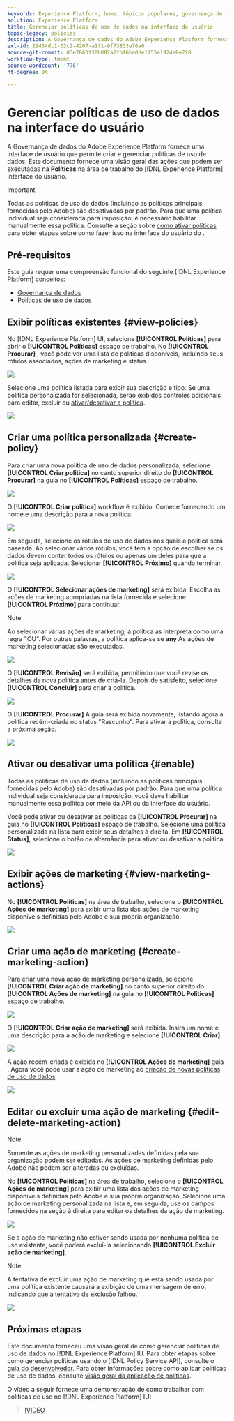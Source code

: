 ```yaml
---
keywords: Experience Platform, home, tópicos populares, governança de dados, guia do usuário da política de uso de dados
solution: Experience Platform
title: Gerenciar políticas de uso de dados na interface do usuário
topic-legacy: policies
description: A Governança de dados do Adobe Experience Platform fornece uma interface de usuário que permite criar e gerenciar políticas de uso de dados. Este documento fornece uma visão geral das ações que podem ser executadas no espaço de trabalho Políticas na interface do usuário do Experience Platform.
exl-id: 29434dc1-02c2-4267-a1f1-9f73833e76a0
source-git-commit: 03e7863f38b882a2fbf6ba0de1755e1924e8e228
workflow-type: tm+mt
source-wordcount: '776'
ht-degree: 0%

---
```


# Gerenciar políticas de uso de dados na interface do usuário

A Governança de dados do Adobe Experience Platform fornece uma interface de usuário que permite criar e gerenciar políticas de uso de dados. Este documento fornece uma visão geral das ações que podem ser executadas na **Políticas** na área de trabalho do [!DNL Experience Platform] interface do usuário.

>[!IMPORTANT]
>
>Todas as políticas de uso de dados (incluindo as políticas principais fornecidas pelo Adobe) são desativadas por padrão. Para que uma política individual seja considerada para imposição, é necessário habilitar manualmente essa política. Consulte a seção sobre [como ativar políticas](#enable) para obter etapas sobre como fazer isso na interface do usuário do .

## Pré-requisitos

Este guia requer uma compreensão funcional do seguinte [!DNL Experience Platform] conceitos:

- [Governança de dados](../home.md)
- [Políticas de uso de dados](./overview.md)

## Exibir políticas existentes {#view-policies}

No [!DNL Experience Platform] UI, selecione **[!UICONTROL Políticas]** para abrir o **[!UICONTROL Políticas]** espaço de trabalho. No **[!UICONTROL Procurar]** , você pode ver uma lista de políticas disponíveis, incluindo seus rótulos associados, ações de marketing e status.

![](../images/policies/browse-policies.png)

Selecione uma política listada para exibir sua descrição e tipo. Se uma política personalizada for selecionada, serão exibidos controles adicionais para editar, excluir ou [ativar/desativar a política](#enable).

![](../images/policies/policy-details.png)

## Criar uma política personalizada {#create-policy}

Para criar uma nova política de uso de dados personalizada, selecione **[!UICONTROL Criar política]** no canto superior direito do **[!UICONTROL Procurar]** na guia no **[!UICONTROL Políticas]** espaço de trabalho.

![](../images/policies/create-policy-button.png)

O **[!UICONTROL Criar política]** workflow é exibido. Comece fornecendo um nome e uma descrição para a nova política.

![](../images/policies/create-policy-description.png)

Em seguida, selecione os rótulos de uso de dados nos quais a política será baseada. Ao selecionar vários rótulos, você tem a opção de escolher se os dados devem conter todos os rótulos ou apenas um deles para que a política seja aplicada. Selecionar **[!UICONTROL Próximo]** quando terminar.

![](../images/policies/add-labels.png)

O **[!UICONTROL Selecionar ações de marketing]** será exibida. Escolha as ações de marketing apropriadas na lista fornecida e selecione **[!UICONTROL Próximo]** para continuar.

>[!NOTE]
>
>Ao selecionar várias ações de marketing, a política as interpreta como uma regra &quot;OU&quot;. Por outras palavras, a política aplica-se se **any** As ações de marketing selecionadas são executadas.

![](../images/policies/add-marketing-actions.png)

O **[!UICONTROL Revisão]** será exibida, permitindo que você revise os detalhes da nova política antes de criá-la. Depois de satisfeito, selecione **[!UICONTROL Concluir]** para criar a política.

![](../images/policies/policy-review.png)

O **[!UICONTROL Procurar]** A guia será exibida novamente, listando agora a política recém-criada no status &quot;Rascunho&quot;. Para ativar a política, consulte a próxima seção.

![](../images/policies/created-policy.png)

## Ativar ou desativar uma política {#enable}

Todas as políticas de uso de dados (incluindo as políticas principais fornecidas pelo Adobe) são desativadas por padrão. Para que uma política individual seja considerada para imposição, você deve habilitar manualmente essa política por meio da API ou da interface do usuário.

Você pode ativar ou desativar as políticas da **[!UICONTROL Procurar]** na guia no **[!UICONTROL Políticas]** espaço de trabalho. Selecione uma política personalizada na lista para exibir seus detalhes à direita. Em **[!UICONTROL Status]**, selecione o botão de alternância para ativar ou desativar a política.

![](../images/policies/enable-policy.png)

## Exibir ações de marketing {#view-marketing-actions}

No **[!UICONTROL Políticas]** na área de trabalho, selecione o **[!UICONTROL Ações de marketing]** para exibir uma lista das ações de marketing disponíveis definidas pelo Adobe e sua própria organização.

![](../images/policies/marketing-actions.png)

## Criar uma ação de marketing {#create-marketing-action}

Para criar uma nova ação de marketing personalizada, selecione **[!UICONTROL Criar ação de marketing]** no canto superior direito do **[!UICONTROL Ações de marketing]** na guia no **[!UICONTROL Políticas]** espaço de trabalho.

![](../images/policies/create-marketing-action.png)

O **[!UICONTROL Criar ação de marketing]** será exibida. Insira um nome e uma descrição para a ação de marketing e selecione **[!UICONTROL Criar]**.

![](../images/policies/create-marketing-action-details.png)

A ação recém-criada é exibida no **[!UICONTROL Ações de marketing]** guia . Agora você pode usar a ação de marketing ao [criação de novas políticas de uso de dados](#create-policy).

![](../images/policies/created-marketing-action.png)

## Editar ou excluir uma ação de marketing {#edit-delete-marketing-action}

>[!NOTE]
>
>Somente as ações de marketing personalizadas definidas pela sua organização podem ser editadas. As ações de marketing definidas pelo Adobe não podem ser alteradas ou excluídas.

No **[!UICONTROL Políticas]** na área de trabalho, selecione o **[!UICONTROL Ações de marketing]** para exibir uma lista das ações de marketing disponíveis definidas pelo Adobe e sua própria organização. Selecione uma ação de marketing personalizada na lista e, em seguida, use os campos fornecidos na seção à direita para editar os detalhes da ação de marketing.

![](../images/policies/edit-marketing-action.png)

Se a ação de marketing não estiver sendo usada por nenhuma política de uso existente, você poderá excluí-la selecionando **[!UICONTROL Excluir ação de marketing]**.

>[!NOTE]
>
>A tentativa de excluir uma ação de marketing que está sendo usada por uma política existente causará a exibição de uma mensagem de erro, indicando que a tentativa de exclusão falhou.

![](../images/policies/delete-marketing-action.png)

## Próximas etapas

Este documento forneceu uma visão geral de como gerenciar políticas de uso de dados no [!DNL Experience Platform] IU. Para obter etapas sobre como gerenciar políticas usando o [!DNL Policy Service API], consulte o [guia do desenvolvedor](../api/getting-started.md). Para obter informações sobre como aplicar políticas de uso de dados, consulte [visão geral da aplicação de políticas](../enforcement/overview.md).

O vídeo a seguir fornece uma demonstração de como trabalhar com políticas de uso no [!DNL Experience Platform] IU:

>[!VIDEO](https://video.tv.adobe.com/v/32977?quality=12&learn=on)
